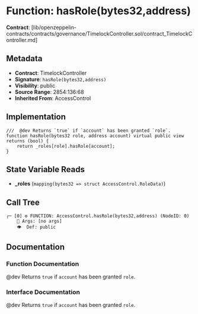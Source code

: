 # Function: hasRole(bytes32,address)

**Contract**: [lib/openzeppelin-contracts/contracts/governance/TimelockController.sol/contract_TimelockController.md]

## Metadata

- **Contract**: TimelockController
- **Signature**: `hasRole(bytes32,address)`
- **Visibility**: public
- **Source Range**: 2854:136:68
- **Inherited From**: AccessControl

## Implementation

```solidity
///  @dev Returns `true` if `account` has been granted `role`.
function hasRole(bytes32 role, address account) virtual public view returns (bool) {
    return _roles[role].hasRole[account];
}
```

## State Variable Reads

- **_roles** (`mapping(bytes32 => struct AccessControl.RoleData)`)

## Call Tree

```
┌─ [0] ⚙️ FUNCTION: AccessControl.hasRole(bytes32,address) (NodeID: 0)
    💬 Args: [no args]
    👁️  Def: public
```

## Documentation

### Function Documentation

 @dev Returns `true` if `account` has been granted `role`.

### Interface Documentation

 @dev Returns `true` if `account` has been granted `role`.
